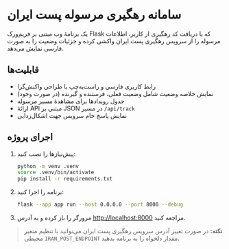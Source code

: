 # سامانه رهگیری مرسوله پست ایران

یک برنامهٔ وب مبتنی بر فریم‌ورک Flask که با دریافت کد رهگیری از کاربر،
اطلاعات مرسوله را از سرویس رهگیری پست ایران واکشی کرده و جزئیات وضعیت را
به صورت فارسی نمایش می‌دهد.

## قابلیت‌ها

- رابط کاربری فارسی و راست‌به‌چپ با طراحی واکنش‌گرا
- نمایش خلاصه وضعیت شامل وضعیت فعلی، فرستنده و گیرنده (در صورت وجود)
- جدول رویدادها برای مشاهدهٔ مسیر مرسوله
- ارائهٔ API مبتنی بر JSON در مسیر `/api/track`
- نمایش پاسخ خام سرویس جهت اشکال‌زدایی

## اجرای پروژه

1. پیش‌نیازها را نصب کنید:

   ```bash
   python -m venv .venv
   source .venv/bin/activate
   pip install -r requirements.txt
   ```

2. برنامه را اجرا کنید:

   ```bash
   flask --app app run --host 0.0.0.0 --port 8000 --debug
   ```

3. مرورگر را باز کرده و به آدرس [http://localhost:8000](http://localhost:8000)
   مراجعه کنید.

> **نکته:** در صورت تغییر آدرس سرویس رهگیری پست ایران می‌توانید با تنظیم
> متغیر محیطی `IRAN_POST_ENDPOINT` مقدار دلخواه را به برنامه بدهید.
